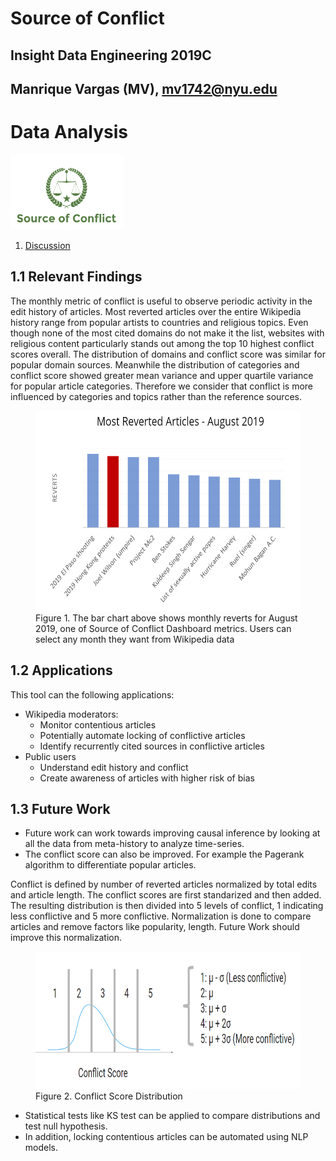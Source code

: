 # Source of Conflict

## Insight Data Engineering 2019C
## Manrique Vargas (MV), mv1742@nyu.edu
# Data Analysis

<img src="https://raw.githubusercontent.com/mv1742/Wiki_Bias/master/figs/SoC.png" data-canonical-src="https://raw.githubusercontent.com/mv1742/Wiki_Bias/master/figs/SoC.png" width="180" height="120" />


1. [Discussion](README.md#3.-Discussion) 

## 1.1 Relevant Findings

The monthly metric of conflict is useful to observe periodic activity in the edit history of articles. Most reverted articles over the entire Wikipedia history range from popular artists to countries and religious topics. 
Even though none of the most cited domains do not make it the list, websites with religious content particularly stands out among the top 10 highest conflict scores overall. The distribution of domains and conflict score was similar for popular domain sources.
Meanwhile the distribution of categories and conflict score showed greater mean variance and upper quartile variance for popular article categories. Therefore we consider that conflict is more influenced by categories and topics rather than the reference sources.

<figure class="image">
<img src="https://raw.githubusercontent.com/mv1742/Wiki_Bias/master/figs/Monthly_Metrics.png" data-canonical-src="https://raw.githubusercontent.com/mv1742/Wiki_Bias/master/figs/Monthly_Metrics.png" width="680" height="320" />
  <figcaption> Figure 1. The bar chart above shows monthly reverts for August 2019, one of Source of Conflict Dashboard metrics. Users can select any month they want from Wikipedia data </figcaption>
</figure> 


## 1.2 Applications

This tool can the following applications:
- Wikipedia moderators: 
    - Monitor contentious articles
    - Potentially automate locking of conflictive articles
    - Identify recurrently cited sources in conflictive articles 
 - Public users 
    - Understand edit history and conflict
    - Create awareness of articles with higher risk of bias

## 1.3 Future Work

 - Future work can work towards improving causal inference by looking at all the data from meta-history to analyze time-series. 
 - The conflict score can also be improved. For example the Pagerank algorithm to differentiate popular articles.

Conflict is defined by number of reverted articles normalized by total edits and article length. The conflict scores are first standarized and then added. The resulting distribution is then divided into 5 levels of conflict, 1 indicating less conflictive and 5 more conflictive.
Normalization is done to compare articles and remove factors like popularity, length. Future Work should improve this normalization.

<figure class="image">
<img src="https://raw.githubusercontent.com/mv1742/Wiki_Bias/master/figs/Conflict_Score.png" data-canonical-src="https://raw.githubusercontent.com/mv1742/Wiki_Bias/master/figs/Conflict_Score.png" width="680" height="220" />
<figcaption> Figure 2. Conflict Score Distribution </figcaption>
</figure> 
 
 - Statistical tests like KS test can be applied to compare distributions and test null hypothesis. 
 - In addition, locking contentious articles can be automated using NLP models.


